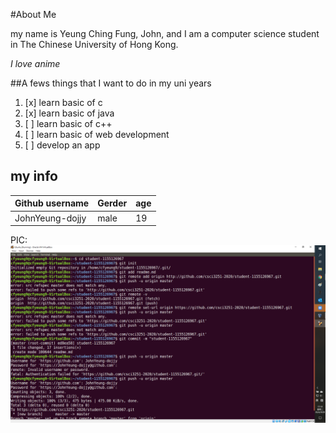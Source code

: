 #About Me

my name is Yeung Ching Fung, John, and I am a computer science student in The Chinese University of Hong Kong.

*I love anime*

##A fews things that I want to do in my uni years
1. [x] learn basic of c
2. [x] learn basic of java
3. [ ] learn basic of c++
4. [ ] learn basic of web development
5. [ ] develop an app

## my info
Github username | Gerder | age
--- | --- | ---
JohnYeung-dojjy | male | 19 

PIC:
![alt text](https://github.com/csci3251-2020/student-1155126967/blob/master/project%20milestone%202.png)
